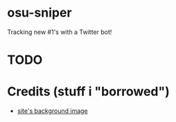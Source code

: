 # osu-sniper

Tracking new #1's with a Twitter bot!

# TODO

# Credits (stuff i "borrowed")
- [site's background image](https://github.com/ppy/osu-resources/blob/master/osu.Game.Resources/Textures/Backgrounds/bg1.jpg)